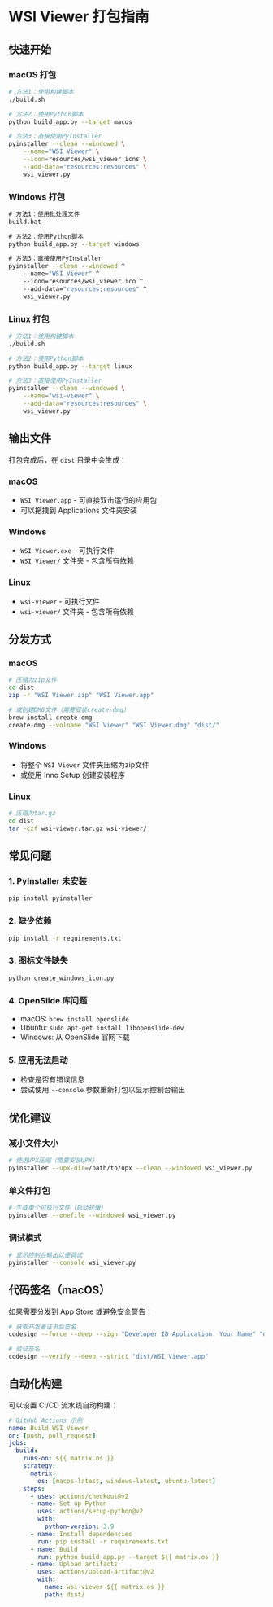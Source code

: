 # WSI Viewer 打包指南

## 快速开始

### macOS 打包
```bash
# 方法1：使用构建脚本
./build.sh

# 方法2：使用Python脚本
python build_app.py --target macos

# 方法3：直接使用PyInstaller
pyinstaller --clean --windowed \
    --name="WSI Viewer" \
    --icon=resources/wsi_viewer.icns \
    --add-data="resources:resources" \
    wsi_viewer.py
```

### Windows 打包
```cmd
# 方法1：使用批处理文件
build.bat

# 方法2：使用Python脚本
python build_app.py --target windows

# 方法3：直接使用PyInstaller
pyinstaller --clean --windowed ^
    --name="WSI Viewer" ^
    --icon=resources/wsi_viewer.ico ^
    --add-data="resources;resources" ^
    wsi_viewer.py
```

### Linux 打包
```bash
# 方法1：使用构建脚本
./build.sh

# 方法2：使用Python脚本
python build_app.py --target linux

# 方法3：直接使用PyInstaller
pyinstaller --clean --windowed \
    --name="wsi-viewer" \
    --add-data="resources:resources" \
    wsi_viewer.py
```

## 输出文件

打包完成后，在 `dist` 目录中会生成：

### macOS
- `WSI Viewer.app` - 可直接双击运行的应用包
- 可以拖拽到 Applications 文件夹安装

### Windows  
- `WSI Viewer.exe` - 可执行文件
- `WSI Viewer/` 文件夹 - 包含所有依赖

### Linux
- `wsi-viewer` - 可执行文件
- `wsi-viewer/` 文件夹 - 包含所有依赖

## 分发方式

### macOS
```bash
# 压缩为zip文件
cd dist
zip -r "WSI Viewer.zip" "WSI Viewer.app"

# 或创建DMG文件（需要安装create-dmg）
brew install create-dmg
create-dmg --volname "WSI Viewer" "WSI Viewer.dmg" "dist/"
```

### Windows
- 将整个 `WSI Viewer` 文件夹压缩为zip文件
- 或使用 Inno Setup 创建安装程序

### Linux
```bash
# 压缩为tar.gz
cd dist
tar -czf wsi-viewer.tar.gz wsi-viewer/
```

## 常见问题

### 1. PyInstaller 未安装
```bash
pip install pyinstaller
```

### 2. 缺少依赖
```bash
pip install -r requirements.txt
```

### 3. 图标文件缺失
```bash
python create_windows_icon.py
```

### 4. OpenSlide 库问题
- macOS: `brew install openslide`
- Ubuntu: `sudo apt-get install libopenslide-dev`
- Windows: 从 OpenSlide 官网下载

### 5. 应用无法启动
- 检查是否有错误信息
- 尝试使用 `--console` 参数重新打包以显示控制台输出

## 优化建议

### 减小文件大小
```bash
# 使用UPX压缩（需要安装UPX）
pyinstaller --upx-dir=/path/to/upx --clean --windowed wsi_viewer.py
```

### 单文件打包
```bash
# 生成单个可执行文件（启动较慢）
pyinstaller --onefile --windowed wsi_viewer.py
```

### 调试模式
```bash
# 显示控制台输出以便调试
pyinstaller --console wsi_viewer.py
```

## 代码签名（macOS）

如果需要分发到 App Store 或避免安全警告：

```bash
# 获取开发者证书后签名
codesign --force --deep --sign "Developer ID Application: Your Name" "dist/WSI Viewer.app"

# 验证签名
codesign --verify --deep --strict "dist/WSI Viewer.app"
```

## 自动化构建

可以设置 CI/CD 流水线自动构建：

```yaml
# GitHub Actions 示例
name: Build WSI Viewer
on: [push, pull_request]
jobs:
  build:
    runs-on: ${{ matrix.os }}
    strategy:
      matrix:
        os: [macos-latest, windows-latest, ubuntu-latest]
    steps:
      - uses: actions/checkout@v2
      - name: Set up Python
        uses: actions/setup-python@v2
        with:
          python-version: 3.9
      - name: Install dependencies
        run: pip install -r requirements.txt
      - name: Build
        run: python build_app.py --target ${{ matrix.os }}
      - name: Upload artifacts
        uses: actions/upload-artifact@v2
        with:
          name: wsi-viewer-${{ matrix.os }}
          path: dist/
``` 